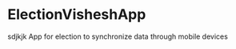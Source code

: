 ElectionVisheshApp
==================
sdjkjk
App for election to synchronize data through mobile devices